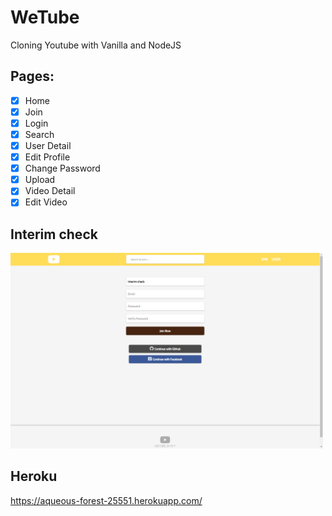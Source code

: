 # WeTube
Cloning Youtube with Vanilla and NodeJS

## Pages:

- [x] Home
- [x] Join
- [x] Login
- [x] Search
- [x] User Detail
- [x] Edit Profile
- [x] Change Password
- [x] Upload
- [x] Video Detail
- [x] Edit Video

## Interim check

<img src="./Interim-check.png" width="500">

## Heroku

https://aqueous-forest-25551.herokuapp.com/
